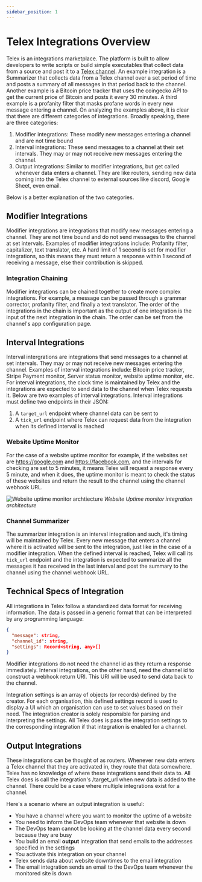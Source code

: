 ```yaml
---
sidebar_position: 1
---
```


# Telex Integrations Overview

Telex is an integrations marketplace. The platform is built to allow developers to write scripts or build simple executables that collect data from a source and post it to a [Telex channel](/docs/Channels/intro). An example integration is a Summarizer that collects data from a Telex channel over a set period of time and posts a summary of all messages in that period back to the channel. Another example is a Bitcoin price tracker that uses the coingecko API to get the current price of Bitcoin and posts it every 30 minutes. A third example is a profanity filter that masks profane words in every new message entering a channel. On analyzing the examples above, it is clear that there are different categories of integrations. Broadly speaking, there are three categories:

1. Modifier integrations: These modify new messages entering a channel and are not time bound
2. Interval integrations: These send messages to a channel at their set intervals. They may or may not receive new messages entering the channel.
3. Output integrations: Similar to modifier integrations, but get called whenever data enters a channel. They are like routers, sending new data coming into the Telex channel to external sources like discord, Google Sheet, even email.

Below is a better explanation of the two categories.

## Modifier Integrations

Modifier integrations are integrations that modify new messages entering a channel. They are not time bound and do not send messages to the channel at set intervals. Examples of modifier integrations include: Profanity filter, capitalizer, text translator, etc. A hard limit of 1 second is set for modifier integrations, so this means they must return a response within 1 second of receiving a message, else their contribution is skipped.

### Integration Chaining

Modifier integrations can be chained together to create more complex integrations. For example, a message can be passed through a grammar corrector, profanity filter, and finally a text translator. The order of the integrations in the chain is important as the output of one integration is the input of the next integration in the chain. The order can be set from the channel's app configuration page.

## Interval Integrations

Interval intergrations are integrations that send messages to a channel at set intervals. They may or may not receive new messages entering the channel. Examples of interval integrations include: Bitcoin price tracker, Stripe Payment monitor, Server status monitor, website uptime monitor, etc. For interval integrations, the clock time is maintained by Telex and the integrations are expected to send data to the channel when Telex requests it. Below are two examples of interval integrations. Interval integrations must define two endpoints in their JSON:

1. A `target_url` endpoint where channel data can be sent to
2. A `tick_url` endpoint where Telex can request data from the integration when its defined interval is reached

### Website Uptime Monitor

For the case of a website uptime monitor for example, if the websites set are https://google.com and https://facebook.com, and the intervals for checking are set to 5 minutes, it means Telex will request a response every 5 minute, and when it does, the uptime monitor is meant to check the status of these websites and return the result to the channel using the channel webhook URL.

![Website uptime monitor archtiecture](/img/integrations/website-monitor-architecture.png)
_Website Uptime monitor integration architecture_

### Channel Summarizer

The summarizer integration is an interval integration and such, it's timing will be maintained by Telex. Every new message that enters a channel where it is activated will be sent to the integration, just like in the case of a modifier integration. When the defined interval is reached, Telex will call its `tick_url` endpoint and the integration is expected to summarize all the messages it has received in the last interval and post the summary to the channel using the channel webhook URL.

## Technical Specs of Integration

All integrations in Telex follow a standardized data format for receiving information. The data is passed in a generic format that can be interpreted by any programming language:

```json
{
  "message": string,
  "channel_id": string,
  "settings": Record<string, any>[]
}
```

Modifier integrations do not need the channel id as they return a response immediately. Interval integrations, on the other hand, need the channel id to construct a webhook return URI. This URI will be used to send data back to the channel.

Integration settings is an array of objects (or records) defined by the creator. For each organisation, this defined settings record is used to display a UI which an organisation can use to set values based on their need. The integration creator is solely responsible for parsing and interpreting the settings. All Telex does is pass the integration settings to the corresponding integration if that integration is enabled for a channel.

## Output Integrations

These integrations can be thought of as routers. Whenever new data enters a Telex channel that they are activated in, they route that data somewhere. Telex has no knowledge of where these integrations send their data to. All Telex does is call the integration's /target_url when new data is added to the channel. There could be a case where multiple integrations exist for a channel.

Here's a scenario where an output integration is useful:

- You have a channel where you want to monitor the uptime of a website
- You need to inform the DevOps team whenever that website is down
- The DevOps team cannot be looking at the channel data every second because they are busy
- You build an email **output** integration that send emails to the addresses specified in the settings
- You activate this integration on your channel
- Telex sends data about website downtimes to the email integration
- The email integration sends an email to the DevOps team whenever the monitored site is down
